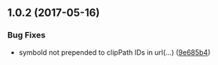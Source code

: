 <a name="1.0.2"></a>
## 1.0.2 (2017-05-16)


### Bug Fixes

* symboId not prepended to clipPath IDs in url(...) ([9e685b4](https://github.com/kisenka/svg-baker/packages/posthtml-rename-id/commit/9e685b4))



